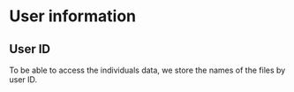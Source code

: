 # User information

## User ID
To be able to access the individuals data, we store the names of the files by user ID.